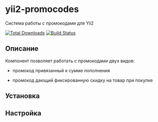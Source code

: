 # yii2-promocodes
Система работы с промокодами для Yii2

[![Total Downloads](https://img.shields.io/packagist/dt/sorokinmedia/yii2-promocodes.svg)](https://packagist.org/packages/sorokinmedia/yii2-promocodes)
[![Build Status](https://travis-ci.org/sorokinmedia/yii2-promocodes.svg?branch=master)](https://travis-ci.org/sorokinmedia/yii2-promocodes)

## Описание
Компонент позволяет работать с промокодами двух видов:

- промокод привязанный к сумме пополнения

- промокод дающий фиксированную скидку на товар при покупке



## Установка

## Настройка
